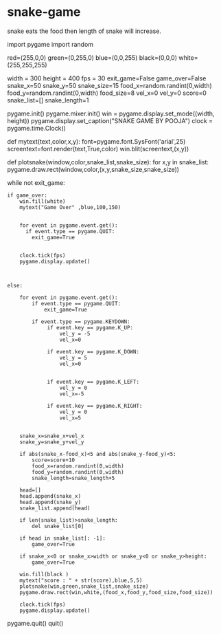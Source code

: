 # snake-game
snake eats the food then length of snake will increase.



import pygame
import random

red=(255,0,0)
green=(0,255,0)
blue=(0,0,255)
black=(0,0,0)
white=(255,255,255)

width = 300
height = 400
fps = 30
exit_game=False
game_over=False
snake_x=50
snake_y=50
snake_size=15
food_x=random.randint(0,width)
food_y=random.randint(0,width)
food_size=8 
vel_x=0
vel_y=0
score=0
snake_list=[]
snake_length=1


pygame.init()
pygame.mixer.init()
win = pygame.display.set_mode((width, height))
pygame.display.set_caption("SNAKE GAME BY POOJA")
clock = pygame.time.Clock()

def mytext(text,color,x,y):
    font=pygame.font.SysFont('arial',25)
    screentext=font.render(text,True,color)
    win.blit(screentext,(x,y))

def plotsnake(window,color,snake_list,snake_size):
    for x,y in snake_list:
        pygame.draw.rect(window,color,(x,y,snake_size,snake_size))

while not exit_game:

    if game_over:
        win.fill(white)
        mytext("Game Over" ,blue,100,150)

        
        for event in pygame.event.get():
          if event.type == pygame.QUIT:
            exit_game=True


        clock.tick(fps)
        pygame.display.update()

            

    else:
        
        for event in pygame.event.get():
            if event.type == pygame.QUIT:
                exit_game=True
                
            if event.type == pygame.KEYDOWN:
                 if event.key == pygame.K_UP:
                     vel_y = -5
                     vel_x=0

                 if event.key == pygame.K_DOWN:
                     vel_y = 5
                     vel_x=0


                 if event.key == pygame.K_LEFT:
                     vel_y = 0
                     vel_x=-5

                 if event.key == pygame.K_RIGHT:
                     vel_y = 0
                     vel_x=5  


        snake_x=snake_x+vel_x
        snake_y=snake_y+vel_y

        if abs(snake_x-food_x)<5 and abs(snake_y-food_y)<5:
            score=score+10
            food_x=random.randint(0,width)
            food_y=random.randint(0,width)
            snake_length=snake_length+5

        head=[]
        head.append(snake_x)
        head.append(snake_y)
        snake_list.append(head)

        if len(snake_list)>snake_length:
            del snake_list[0]

        if head in snake_list[: -1]:
            game_over=True

        if snake_x<0 or snake_x>width or snake_y<0 or snake_y>height:
            game_over=True
            
        win.fill(black )
        mytext("score : " + str(score),blue,5,5)
        plotsnake(win,green,snake_list,snake_size)
        pygame.draw.rect(win,white,(food_x,food_y,food_size,food_size))

        clock.tick(fps)
        pygame.display.update()

pygame.quit()
quit()



